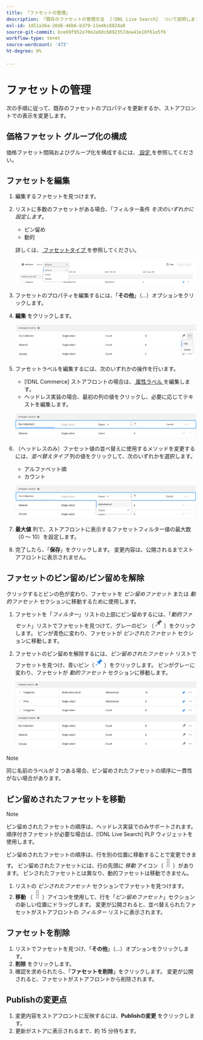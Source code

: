```yaml
---
title: 「ファセットの管理」
description: 「既存のファセットの管理方法  [!DNL Live Search]  ついて説明します。」
exl-id: 1d51a36a-20d6-46b6-b379-11e46c8824a0
source-git-commit: bce69f952e70e2e8dcb892357dea41e18f61e5f6
workflow-type: tm+mt
source-wordcount: '473'
ht-degree: 0%

---
```


# ファセットの管理

次の手順に従って、既存のファセットのプロパティを更新するか、ストアフロントでの表示を変更します。

## 価格ファセット グループ化の構成

価格ファセット間隔およびグループ化を構成するには、[ 設定 ](settings.md) を参照してください。

## ファセットを編集

1. 編集するファセットを見つけます。
1. リストに多数のファセットがある場合、「フィルター条件 *を次のいずれかに設定します*。

   * ピン留め
   * 動的

   詳しくは、[ ファセットタイプ ](facets-type.md) を参照してください。

   ![ フィルターファセット ](assets/facets-filter-by-cropped.png)

1. ファセットのプロパティを編集するには、「**その他**」（...）オプションをクリックします。
1. **編集** をクリックします。

   ![ 編集オプション ](assets/facet-edit-menu.png)

1. ファセットラベルを編集するには、次のいずれかの操作を行います。

   * [!DNL Commerce] ストアフロントの場合は、[ 属性ラベル ](https://experienceleague.adobe.com/docs/commerce-admin/catalog/product-attributes/product-attributes.html) を編集します。
   * ヘッドレス実装の場合、最初の列の値をクリックし、必要に応じてテキストを編集します。

   ![ ラベルを編集 ](assets/facet-edit-label.png)

1. （ヘッドレスのみ）ファセット値の並べ替えに使用するメソッドを変更するには、*並べ替えタイプ* 列の値をクリックして、次のいずれかを選択します。

   * アルファベット順
   * カウント

   ![ 編集数 ](assets/facets-edit-count.png)

1. **最大値** 列で、ストアフロントに表示するファセットフィルター値の最大数（0 ～ 10）を設定します。
1. 完了したら、「**保存**」をクリックします。
変更内容は、公開されるまでストアフロントに表示されません。

## ファセットのピン留め/ピン留めを解除

クリックするとピンの色が変わり、ファセットを *ピン留めファセット* または *動的ファセット* セクションに移動するために使用します。

1. ファセットを「*フィルター*」リストの上部にピン留めするには、「*動的ファセット*」リストでファセットを見つけて、グレーのピン （![ ピンセレクター ](assets/btn-pin-gray.png)）をクリックします。
ピンが青色に変わり、ファセットが *ピンされたファセット* セクションに移動します。
1. ファセットのピン留めを解除するには、*ピン留めされたファセット* リストでファセットを見つけ、青いピン（![ ピンセレクター ](assets/btn-pin-blue.png)）をクリックします。
ピンがグレーに変わり、ファセットが *動的ファセット* セクションに移動します。

   ![ ピン留めされたファセットと動的ファセット ](assets/facets-pinned-unpinned.png)

>[!NOTE]
>
>同じ名前のラベルが 2 つある場合、ピン留めされたファセットの順序に一貫性がない場合があります。

## ピン留めされたファセットを移動

>[!NOTE]
>
>ピン留めされたファセットの順序は、ヘッドレス実装でのみサポートされます。 順序付きファセットが必要な場合は、[!DNL Live Search] PLP ウィジェットを使用します。

ピン留めされたファセットの順序は、行を別の位置に移動することで変更できます。 ピン留めされたファセットには、行の先頭に *移動* アイコン（![ 移動セレクター ](assets/btn-move.png)）があります。 ピンされたファセットとは異なり、動的ファセットは移動できません。

1. リストの *ピンされたファセット* セクションでファセットを見つけます。
1. **移動** （![ 移動セレクター ](assets/btn-move.png)）アイコンを使用して、行を「*ピン留めファセット*」セクションの新しい位置にドラッグします。
変更が公開されると、並べ替えられたファセットがストアフロントの *フィルター* リストに表示されます。

## ファセットを削除

1. リストでファセットを見つけ、「**その他**」（...）オプションをクリックします。
1. **削除** をクリックします。
1. 確認を求められたら、「**ファセットを削除**」をクリックします。
変更が公開されると、ファセットがストアフロントから削除されます。

## Publishの変更点

1. 変更内容をストアフロントに反映するには、**Publishの変更** をクリックします。
1. 更新がストアに表示されるまで、約 15 分待ちます。
